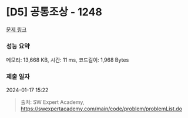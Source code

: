 # [D5] 공통조상 - 1248 

[문제 링크](https://swexpertacademy.com/main/code/problem/problemDetail.do?contestProbId=AV15PTkqAPYCFAYD) 

### 성능 요약

메모리: 13,668 KB, 시간: 11 ms, 코드길이: 1,968 Bytes

### 제출 일자

2024-01-17 15:22



> 출처: SW Expert Academy, https://swexpertacademy.com/main/code/problem/problemList.do
